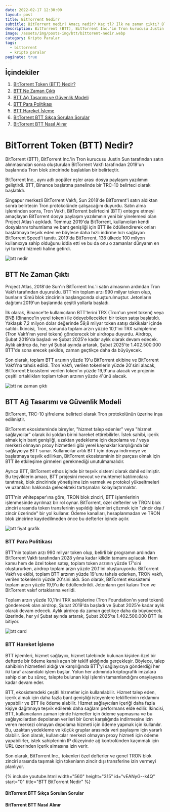 ```yaml
---
date: 2022-02-17 12:30:00
layout: post
title: BitTorrent Nedir?
subtitle: BitTorrent nedir? Amacı nedir? Kaç tl? İlk ne zaman çıktı? BTT yorum
description: BitTorrent (BTT), BitTorrent Inc.'in Tron kurucusu Justin Sun tarafından satın alınmasından sonra oluşturulan BitTorrent Vakfı tarafından 2019'un başlarında Tron blok zincirinde başlatılan bir belirteçtir.
image: /assets/img/posts-img/btt/bittorent-nedir.webp
category: Kripto Paralar
tags:
  - bittorrent
  - kripto paralar
paginate: true
---
```

<b style="text-align:center; font-size: 150%;">İçindekiler</b>
<ol style="margin: 0;">
	<li style="padding: 2px;"><a href="#1">BitTorrent Token (BTT) Nedir?</a></li>
	<li style="padding: 2px;"><a href="#2">BTT Ne Zaman Çıktı</a></li>
	<li style="padding: 2px;"><a href="#3">BTT Ağ Tasarımı ve Güvenlik Modeli</a></li>
	<li style="padding: 2px;"><a href="#4">BTT Para Politikası</a></li>
	<li style="padding: 2px;"><a href="#5">BTT Hareket İşleme</a></li>
	<li style="padding: 2px;"><a href="#6">BitTorrent BTT Sıkça Sorulan Sorular</a></li>
	<li style="padding: 2px;"><a href="#7">BitTorrent BTT Nasıl Alınır</a></li>
</ol>
<h1 id="1">BitTorrent Token (BTT) Nedir?</h1>


<p>
BitTorrent (BTT), BitTorrent Inc.'in Tron kurucusu Justin Sun tarafından satın alınmasından sonra oluşturulan BitTorrent Vakfı tarafından 2019'un başlarında Tron blok zincirinde başlatılan bir belirteçtir.
</p>
<p>
BitTorrent Inc., aynı adlı popüler eşler arası dosya paylaşım yazılımını geliştirdi. BTT, Binance başlatma panelinde bir TRC-10 belirteci olarak başlatıldı.
</p>
<p>
Singapur merkezli BitTorrent Vakfı, Sun 2018'de BitTorrent'i satın aldıktan sonra belirtecin Tron protokolünde çalışacağını duyurdu. Satın alma işleminden sonra, Tron Vakfı, BitTorrent belirtecini (BTT) entegre etmeyi amaçlayan BitTorrent dosya paylaşım yazılımının yeni bir yinelemesi olan Project Atlas'ı açıkladı. Temmuz 2019'da BitTorrent, kullanıcıları kendi dosyalarını tohumlama ve bant genişliği için BTT ile ödüllendirerek onları başlatmaya teşvik eden ve böylece daha hızlı indirme hızı sağlayan BitTorrent Speed'i tanıttı. 2019'da BitTorrent, 138 ülkede 100 milyon kullanıcıya sahip olduğunu iddia etti ve bu da onu o zamanlar dünyanın en iyi torrent hizmeti haline getirdi.
</p>
<picture>
  <source media="(min-width: 650px" srcset="/assets/img/posts-img/btt/btt-2022-yorum.webp">
  <img src="/assets/img/posts-img/btt/bit-torrent-nedir-nasıl-alınır.webp" alt="btt nedir" style="width:auto;">
</picture>
<h2 id="2">BTT Ne Zaman Çıktı</h2>


<p>
Project Atlas, 2018'de Sun'ın BitTorrent Inc.'i satın almasının ardından Tron Vakfı tarafından duyuruldu. BTT'nin toplam arzı 990 milyar token olup, bunların tümü blok zincirinin başlangıcında oluşturulmuştur. Jetonların dağıtımı 2019'un başlarında çeşitli yollarla başladı.
</p>
<p>
İlk olarak, Binance'te kullanıcıların BTT'lerini TRX (Tron'un yerel tokenı) veya <a href="https://kripto.istanbul/binance-coin-bnb-nedir/" title="binance Nedir?" target="_blank">BNB</a> (Binance'in yerel tokenı) ile ödeyebilecekleri bir token satışı başlatıldı. Yaklaşık 7,2 milyon dolar değerinde 59,8 milyar token satışı dakikalar içinde satıldı. İkincisi, Tron, sonunda toplam arzın yüzde 10,1'ini TRX sahiplerine (Tron Vakfı'nın yerel tokenı) gönderecek bir airdropu duyurdu. Airdrop, Şubat 2019'da başladı ve Şubat 2025'e kadar aylık olarak devam edecek. Aylık airdrop da, her yıl Şubat ayında artarak, Şubat 2025'te 1.402.500.000 BTT'de sona erecek şekilde, zaman geçtikçe daha da büyüyecek.
</p>
<p>
Son olarak, toplam BTT arzının yüzde 19'u BitTorrent ekibine ve BitTorrent Vakfı'na tahsis edildi. Tron Vakfı, verilen tokenlerin yüzde 20'sini alacak, BitTorrent Ekosistemi verilen token'ın yüzde 19,9'unu alacak ve projenin çeşitli ortaklıkları toplam token arzının yüzde 4'ünü alacak.
</p>
<picture>
  <source media="(min-width: 650px" srcset="/assets/img/posts-img/btt/bittorent-ne-zaman.webp">
  <img src="/assets/img/posts-img/btt/bittorent-soup.webp" alt="btt ne zaman çıktı" style="width:auto;">
</picture>
<h2 id="3">BTT Ağ Tasarımı ve Güvenlik Modeli</h2>


<p>
BitTorrent, TRC-10 şifreleme belirteci olarak Tron protokolünün üzerine inşa edilmiştir.
</p>
<p>
BitTorrent ekosisteminde bireyler, "hizmet talep edenler" veya "hizmet sağlayıcılar" olarak iki yoldan birini hareket ettirebilirler. İstek sahibi, içerik almak için bant genişliği, uzaktan yedekleme için depolama ve / veya merkezi olmayan proxy hizmetleri gibi yerel kaynaklar karşılığında bir sağlayıcıya BTT sunar. Kullanıcılar artık BTT için dosya indirmeye ve başlatmaya teşvik edilirken, BitTorrent ekosisteminin bir parçası olmak için BTT ile etkileşime girmeleri gerekmediği unutulmamalıdır.
</p>
<p>
Ayrıca BTT, BitTorrent ethos içinde bir teşvik sistemi olarak dahil edilmiştir. Bu teşviklerin amacı, BTT projesini mevcut ve muhtemel katılımcılara tanıtmak, blok zincirinde yönetişime izin vermek ve protokol yükseltmeleri ve uzantıları hakkında gelecekteki tartışmaları kolaylaştırmaktır.
</p>
<p>
BTT'nin whitepaper'ına göre, TRON blok zinciri, BTT işlemlerinin işlenmesinde ayrılmaz bir rol oynar. BitTorrent, özel defterler ve TRON blok zinciri arasında token transferinin yapıldığı işlemleri çözmek için "zincir dışı / zincir üzerinde" bir yol kullanır. Ödeme kanalları, hesaplanmadan ve TRON blok zincirine kaydedilmeden önce bu defterler içinde açılır.
</p>
<picture>
  <source media="(min-width: 650px" srcset="/assets/img/posts-img/btt/finans.webp">
  <img src="/assets/img/posts-img/btt/btt-grafik.webp" alt="btt fiyat grafik" style="width:auto;">
</picture>
<h3 id="4">BTT Para Politikası</h3>


<p>
BTT'nin toplam arzı 990 milyar token olup, belirli bir programın ardından BitTorrent Vakfı tarafından 2028 yılına kadar kilidin tamamı açılacak. Hem kamu hem de özel token satışı, toplam token arzının yüzde 17'sini oluştururken, airdrop toplam arzın yüzde 20.1'ini oluşturuyordu. BitTorrent Vakfı ve ekibi, toplam BTT arzının yüzde 19'unu tahsis ederken, TRON vakfı, verilen tokenlerin yüzde 20'sini aldı. Son olarak, BitTorrent ekosistemi toplam arzın yüzde 19,9'u ile ödüllendirildi. Jetonların geri kalanı Tron ve BitTorrent vakıf ortaklarına verildi.
</p>
<p>
Toplam arzın yüzde 10,1'ini TRX sahiplerine (Tron Foundation'ın yerel tokeni) gönderecek olan airdrop, Şubat 2019'da başladı ve Şubat 2025'e kadar aylık olarak devam edecek. Aylık airdrop da zaman geçtikçe daha da büyüyecek. üzerinde, her yıl Şubat ayında artarak, Şubat 2025'te 1.402.500.000 BTT ile bitiyor.
</p>
<picture>
  <source media="(min-width: 650px" srcset="/assets/img/posts-img/btt/coin.webp">
  <img src="/assets/img/posts-img/btt/bittorent-grid.webp" alt="btt card" style="width:auto;">
</picture>
<h3 id="5">BTT Hareket İşleme</h3>


<p>
BTT işlemleri, hizmet sağlayıcı, hizmet talebinde bulunan kişiden özel bir defterde bir ödeme kanalı açan bir teklif aldığında gerçekleşir. Böylece, talep sahibinin hizmetleri aldığı ve karşılığında BTT'yi sağlayıcıya gönderdiği her iki taraf arasındaki işlem başlar. Yolun her adımında kriptografik imzalara sahip olan bu süreç, talepte bulunan kişi işlemin tamamlandığını onaylayana kadar devam eder.
</p>
<p>
BTT, ekosistemdeki çeşitli hizmetler için kullanılabilir. Hizmet talep eden, içerik almak için daha fazla bant genişliği isteyenlere tekliflerinin reklamını yapabilir ve BTT ile ödeme alabilir. Hizmet sağlayıcıları içeriği daha fazla kişiye dağıtmaya teşvik edilerek daha sağlam performans elde edilir. İkincisi, BTT, kullanıcıların zaman içinde hizmetler için ödeme yapmasına ve bu sağlayıcılardan depolanan verileri bir ücret karşılığında indirmesine izin veren merkezi olmayan depolama hizmeti için ödeme yapmak için kullanılır. Bu, uzaktan yedekleme ve küçük gruplar arasında veri paylaşımı için yararlı olabilir. Son olarak, kullanıcılar merkezi olmayan proxy hizmeti için ödeme yapabilirler, istek sahiplerinin IP düzeyinde ağ kontrolünden kaçınmak için URL üzerinden içerik almasına izin verir.
</p>
<p>
Son olarak, BitTorrent Inc., tokenleri özel defterler ve genel TRON blok zinciri arasında taşımak için tokenların zincir dışı transferine izin vermeyi planlıyor.
</p>
{% include youtube.html width="560" height="315" id="vEANyG--k4Q" start="0" title="BTT BitTorrent Nedir" %}
<h4 id="6">BitTorrent BTT Sıkça Sorulan Sorular</h3>

<h4 id="7">BitTorrent BTT Nasıl Alınır</h4>
